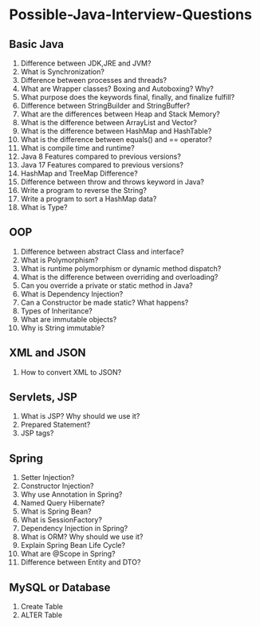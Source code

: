 # Possible-Java-Interview-Questions

## Basic Java

1. Difference between JDK,JRE and JVM?
2. What is Synchronization?
3. Difference between processes and threads?
4. What are Wrapper classes? Boxing and Autoboxing? Why?
5. What purpose does the keywords final, finally, and finalize fulfill?
6. Difference between StringBuilder and StringBuffer?
7. What are the differences between Heap and Stack Memory?
8. What is the difference between ArrayList and Vector?
9. What is the difference between HashMap and HashTable?
10. What is the difference between equals() and == operator?
11. What is compile time and runtime?
12. Java 8 Features compared to previous versions?
13. Java 17 Features compared to previous versions?
14. HashMap and TreeMap Difference?
15. Difference between throw and throws keyword in Java?
16. Write a program to reverse the String?
17. Write a program to sort a HashMap data?
18. What is Type?

## OOP

1. Difference between abstract Class and interface?
2. What is Polymorphism?
3. What is runtime polymorphism or dynamic method dispatch?
4. What is the difference between overriding and overloading?
5. Can you override a private or static method in Java?
6. What is Dependency Injection?
7. Can a Constructor be made static? What happens?
8. Types of Inheritance?
9. What are immutable objects?
10. Why is String immutable?

## XML and JSON

1. How to convert XML to JSON?

## Servlets, JSP
1. What is JSP? Why should we use it?
2. Prepared Statement?
3. JSP tags?

## Spring
1. Setter Injection?
2. Constructor Injection?
3. Why use Annotation in Spring?
4. Named Query Hibernate?
5. What is Spring Bean?
6. What is SessionFactory?
7. Dependency Injection in Spring?
8. What is ORM? Why should we use it?
9. Explain Spring Bean Life Cycle?
10. What are @Scope in Spring? 
11. Difference between Entity and DTO?


## MySQL or Database
1. Create Table 
2. ALTER Table
